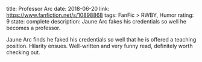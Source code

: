 title: Professor Arc
date: 2018-06-20
link: https://www.fanfiction.net/s/10898868
tags: FanFic > RWBY, Humor
rating: 9
state: complete
description: Jaune Arc fakes his credentials so well he becomes a professor.

Jaune Arc finds he faked his credentials so well that he is offered a teaching
position. Hilarity ensues. Well-written and very funny read, definitely worth
checking out.
